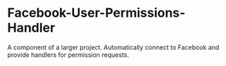 Facebook-User-Permissions-Handler
=================================

A component of a larger project. Automatically connect to Facebook and provide handlers for permission requests.
